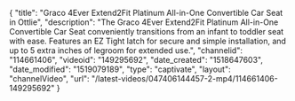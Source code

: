 {
    "title": "Graco 4Ever Extend2Fit Platinum All-in-One Convertible Car Seat in Ottlie",
    "description": "The Graco 4Ever Extend2Fit Platinum All-in-One Convertible Car Seat conveniently transitions from an infant to toddler seat with ease. Features an EZ Tight latch for secure and simple installation, and up to 5 extra inches of legroom for extended use.",
    "channelid": "114661406",
    "videoid": "149295692",
    "date_created": "1518647603",
    "date_modified": "1519079189",
    "type": "captivate",
    "layout": "channelVideo",
    "url": "\/latest-videos\/047406144457-2-mp4\/114661406-149295692"
}